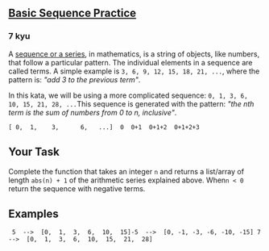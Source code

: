 <h2><a href=https://www.codewars.com/kata/5436f26c4e3d6c40e5000282/train/javascript target="_blank">Basic Sequence Practice</a></h2><h3>7 kyu</h3><p>A <a href="http://world.mathigon.org/Sequences" data-turbolinks="false" target="_blank">sequence or a series</a>, in mathematics, is a string of objects, like numbers, that follow a particular pattern. The individual elements in a sequence are called terms. A simple example is <code>3, 6, 9, 12, 15, 18, 21, ...</code>, where the pattern is: <em>"add 3 to the previous term"</em>.</p><p>In this kata, we will be using a more complicated sequence:   <code>0, 1, 3, 6, 10, 15, 21, 28, ...</code>This sequence is generated with the pattern: <em>"the nth term is the sum of numbers from 0 to n, inclusive"</em>.</p><pre><code>[ 0,  1,    3,      6,   ...]  0  0+1  0+1+2  0+1+2+3</code></pre><h2 id="your-task">Your Task</h2><p>Complete the function that takes an integer <code>n</code> and returns a list/array of length <code>abs(n) + 1</code> of the arithmetic series explained above. When<code>n &lt; 0</code> return the sequence with negative terms.</p><h2 id="examples">Examples</h2><pre><code> 5  --&gt;  [0,  1,  3,  6,  10,  15]-5  --&gt;  [0, -1, -3, -6, -10, -15] 7  --&gt;  [0,  1,  3,  6,  10,  15,  21,  28]</code></pre>